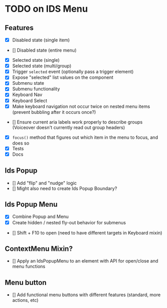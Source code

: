 # TODO on IDS Menu

## Features

- [x] Disabled state (single item)
- [] Disabled state (entire menu)
- [x] Selected state (single)
- [x] Selected state (multi/group)
- [x] Trigger `selected` event (optionally pass a trigger element)
- [x] Expose "selected" list values on the component
- [x] Submenu state
- [x] Submenu functionality
- [x] Keyboard Nav
- [x] Keyboard Select
- [x] Make keyboard navigation not occur twice on nested menu items (prevent bubbling after it occurs once?)
- [] Ensure current aria labels work properly to describe groups (Voiceover doesn't currently read out group headers)
- [x] `focus()` method that figures out which item in the menu to focus, and does so
- [x] Tests
- [x] Docs

## Ids Popup

- [] Add "flip" and "nudge" logic
- [] Might also need to create Ids Popup Boundary?

## Ids Popup Menu

- [x] Combine Popup and Menu
- [x] Create hidden / nested fly-out behavior for submenus
- [] Shift + F10 to open (need to have different targets in Keyboard mixin)

## ContextMenu Mixin?

- [] Apply an IdsPopupMenu to an element with API for open/close and menu functions

## Menu button

- [] Add functional menu buttons with different features (standard, more actions, etc)
